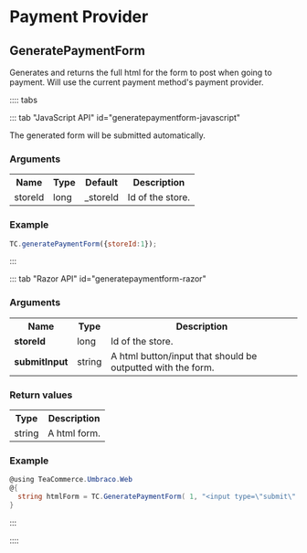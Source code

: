 # Payment Provider

## GeneratePaymentForm

Generates and returns the full html for the form to post when going to payment. Will use the current payment method's payment provider.

:::: tabs

::: tab "JavaScript API" id="generatepaymentform-javascript"

The generated form will be submitted automatically.

### Arguments

<table>
	<tr>
		<th>Name</th>
		<th>Type</th>
		<th>Default</th>
		<th>Description</th>
	</tr>
	<tr>
		<td>storeId</td>
		<td>long</td>
		<td>_storeId</td>
		<td>Id of the store.</td>
	</tr>
</table>

### Example

````javascript
TC.generatePaymentForm({storeId:1});
````

:::

::: tab "Razor API" id="generatepaymentform-razor"

### Arguments

<table>
	<tr>
		<th>Name</th>
		<th>Type</th>
		<th>Description</th>
	</tr>
	<tr>
		<td><strong>storeId</strong></td>
		<td>long</td>
		<td>Id of the store.</td>
	</tr>
	<tr>
		<td><strong>submitInput</strong></td>
		<td>string</td>
		<td>A html button/input that should be outputted with the form.</td>
	</tr>
</table>

### Return values

<table>
	<tr>
		<th>Type</th>
		<th>Description</th>
	</tr>
	<tr>
		<td>string</td>
		<td>A html form.</td>
	</tr>
</table>

### Example

````csharp
@using TeaCommerce.Umbraco.Web
@{
  string htmlForm = TC.GeneratePaymentForm( 1, "<input type=\"submit\" value=\"Submit\" />" );
}
````

:::

::::